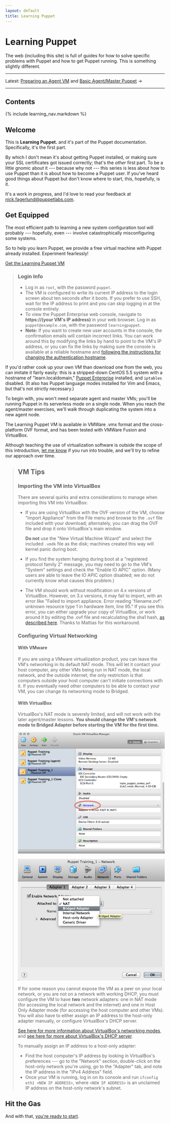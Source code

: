 ```yaml
---
layout: default
title: Learning Puppet
---
```


Learning Puppet
===============

The web (including this site) is full of guides for how to solve specific problems with Puppet and how to get Puppet running. This is something slightly different.

* * *

Latest: [Preparing an Agent VM](./agentprep.html) and [Basic Agent/Master Puppet](./agent_master_basic.html) &rarr;

* * *

[learningvm]: http://info.puppetlabs.com/download-learning-puppet-VM.html.html
<!-- Chapters: -->
[ral]: ./ral.html
[Manifests]: ./manifests.html
[Ordering]: ./ordering.html
[variables]: ./variables.html
[modules1]: ./modules1.html
[templates]: ./templates.html
[modules2]: ./modules2.html
[definedtypes]: ./definedtypes.html

Contents
--------

{% include learning_nav.markdown %}

Welcome
-------

This is **Learning Puppet.** and it's part of the Puppet documentation. Specifically, it's the first part.

By which I don't mean it's about getting Puppet installed, or making sure your SSL certificates got issued correctly; that's the _other_ first part. To be a little gnomic about it --- because why not --- this series is less about how to use Puppet than it is about how to become a Puppet user. If you've heard good things about Puppet but don't know where to start, this, hopefully, is it.

It's a work in progress, and I'd love to read your feedback at <nick.fagerlund@puppetlabs.com>.

Get Equipped
------------

The most efficient path to learning a new system configuration tool will probably --- hopefully, even --- involve catastrophically misconfiguring some systems. 

So to help you learn Puppet, we provide a free virtual machine with Puppet already installed. Experiment fearlessly! 

<a href="http://info.puppetlabs.com/download-learning-puppet-VM.html" class="btn">Get the Learning Puppet VM</a>

> ### Login Info
> 
> * Log in as `root`, with the password `puppet`.
> * The VM is configured to write its current IP address to the login screen about ten seconds after it boots. If you prefer to use SSH, wait for the IP address to print and you can skip logging in at the console entirely.
> * To view the Puppet Enterprise web console, navigate to **https://(your VM's IP address)** in your web browser. Log in as `puppet@example.com`, with the password `learningpuppet`.
> * **Note:** If you want to create new user accounts in the console, the confirmation emails will contain incorrect links. You can work around this by modifying the links by hand to point to the VM's IP address, or you can fix the links by making sure the console is available at a reliable hostname and [following the instructions for changing the authentication hostname](/pe/2.5/trouble_common_problems.html#console-account-confirmation-emails-have-incorrect-links).

If you'd rather cook up your own VM than download one from the web, you can imitate it fairly easily: this is a stripped-down CentOS 5.5 system with a hostname of "learn.localdomain," [Puppet Enterprise](http://puppetlabs.com/puppet/puppet-enterprise/) installed, and `iptables` disabled. (It also has Puppet language modes installed for Vim and Emacs, but that's not strictly necessary.)

To begin with, you won't need separate agent and master VMs; you'll be running Puppet in its serverless mode on a single node. When you reach the agent/master exercises, we'll walk through duplicating the system into a new agent node.

The Learning Puppet VM is available in VMWare .vmx format and the cross-platform OVF format, and has been tested with VMWare Fusion and VirtualBox. 

Although teaching the use of virtualization software is outside the scope of this introduction, [let me know](mailto:nick.fagerlund@puppetlabs.com) if you run into trouble, and we'll try to refine our approach over time.

> VM Tips
> -----
> 
> ### Importing the VM into VirtualBox
> 
> There are several quirks and extra considerations to manage when importing this VM into VirtualBox:
> 
> * If you are using VirtualBox with the OVF version of the VM, choose "Import Appliance" from the File menu and browse to the `.ovf` file included with your download; alternately, you can drag the OVF file and drop it onto VirtualBox's main window.
> 
>     **Do not** use the "New Virtual Machine Wizard" and select the included `.vmdk` file as the disk; machines created this way will kernel panic during boot.
> * If you find the system hanging during boot at a "registered protocol family 2" message, you may need to go to the VM's "System" settings and check the "Enable IO APIC" option. (Many users are able to leave the IO APIC option disabled; we do not currently know what causes this problem.)
> * The VM should work without modification on 4.x versions of VirtualBox. However, on 3.x versions, it may fail to import, with an error like "Failed to import appliance. Error reading 'filename.ovf': unknown resource type 1 in hardware item, line 95." If you see this error, you can either upgrade your copy of VirtualBox, or work around it by editing the .ovf file and recalculating the sha1 hash, [as described here](http://mattiasgeniar.be/2012/03/31/importing-the-puppet-learning-vm-into-virtualbox-unknown-resource-type-in-hardware-item). Thanks to Mattias for this workaround.
> 
> ### Configuring Virtual Networking
> 
> #### With VMware
> 
> If you are using a VMware virtualization product, you can leave the VM's networking in its default NAT mode. This will let it contact your host computer, any other VMs being run in NAT mode, the local network, and the outside internet; the only restriction is that computers outside your host computer can't initiate connections with it. If you eventually need other computers to be able to contact your VM, you can change its networking mode to Bridged.
> 
> #### With VirtualBox
> 
> VirtualBox's NAT mode is severely limited, and will not work with the later agent/master lessons. **You should change the VM's network mode to Bridged Adapter before starting the VM for the first time.** 
> 
> ![How to open a VirtualBox VM's network settings](./images/vbox_network.png)
> 
> ![A VirtualBox VM's network settings being changed to bridged](./images/vbox_network_bridged.png)
> 
> If for some reason you cannot expose the VM as a peer on your local network, or you are not on a network with working DHCP, you must configure the VM to have **two** network adapters: one in NAT mode (for accessing the local network and the internet) and one in Host Only Adapter mode (for accessing the host computer and other VMs). You will also have to either assign an IP address to the host-only adapter manually, or configure VirtualBox's DHCP server.
> 
> [See here for more information about VirtualBox's networking modes][vbnetworking], and [see here for more about VirtualBox's DHCP server][vbdhcp].
> 
> [vbnetworking]: http://www.virtualbox.org/manual/ch06.html
> [vbdhcp]: http://www.virtualbox.org/manual/ch08.html#vboxmanage-dhcpserver
> 
> To manually assign an IP address to a host-only adapter:
> 
> * Find the host computer's IP address by looking in VirtualBox's preferences --- go to the "Network" section, double-click on the host-only network you're using, go to the "Adapter" tab, and note the IP address in the "IPv4 Address" field.
> * Once your VM is running, log in on its console and run `ifconfig eth1 <NEW IP ADDRESS>`, where `<NEW IP ADDRESS>` is an unclaimed IP address on the host-only network's subnet. 
> 


Hit the Gas
-----------

And with that, [you're ready to start](./ral.html).

